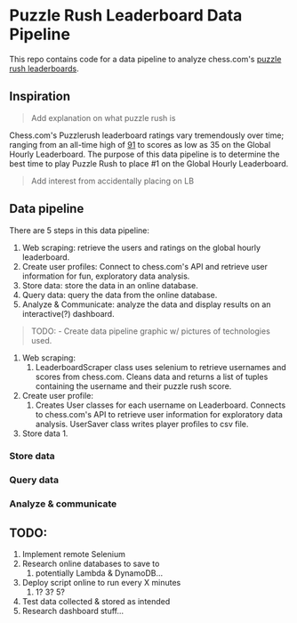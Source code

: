 
# Puzzle Rush Leaderboard Data Pipeline
This repo contains code for a data pipeline to analyze chess.com's [puzzle rush leaderboards](https://www.chess.com/leaderboard/rush?type=hour). 


## Inspiration 
> Add explanation on what puzzle rush is

Chess.com's Puzzlerush leaderboard ratings vary tremendously over time; ranging from an all-time high of [91](https://www.chess.com/member/spicycaterpillar) to scores as low as 35 on the Global Hourly Leaderboard. The purpose of this data pipeline is to determine the best time to play Puzzle Rush to place #1 on the Global Hourly Leaderboard.

> Add interest from accidentally placing on LB


## Data pipeline
There are 5 steps in this data pipeline:
   1. Web scraping: retrieve the users and ratings on the global hourly leaderboard.
   2. Create user profiles: Connect to chess.com's API and retrieve user information for fun, exploratory data analysis.
   3. Store data: store the data in an online database.
   4. Query data: query the data from the online database.
   5. Analyze & Communicate: analyze the data and display results on an interactive(?) dashboard.

> TODO: - Create data pipeline graphic w/ pictures of technologies used.


1. Web scraping:
   1. LeaderboardScraper class uses selenium to retrieve usernames and scores from chess.com. Cleans data and returns a list of tuples containing the username and their puzzle rush score.
2. Create user profile:
   1. Creates User classes for each username on Leaderboard. Connects to chess.com's API to retrieve user information for exploratory data analysis. UserSaver class writes player profiles to csv file.
3. Store data
   1. 



### Store data


### Query data


### Analyze & communicate


## TODO:

1. Implement remote Selenium
2. Research online databases to save to
   1. potentially Lambda & DynamoDB...
3. Deploy script online to run every X minutes 
   1. 1? 3? 5?
4. Test data collected & stored as intended
5. Research dashboard stuff...


